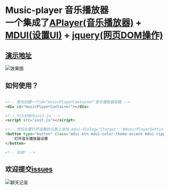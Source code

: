 # Music-player 音乐播放器 <br> 一个集成了[APlayer(音乐播放器)](https://github.com/DIYgod/APlayer) + [MDUI(设置UI)](https://github.com/zdhxiong/mdui) + [jquery(网页DOM操作)](https://github.com/jquery/jquery)

## [演示地址](https://www.xcccx.top/)

![效果图](https://imag.xcccx.top/uploads/2024/02/04/65bf14fceb865.png)

## 如何使用？
```html

<!-- 首先创建一个id="musicPlayerContainer"音乐播放器容器 -->
<div id="musicPlayerContainer"></div>

<!-- 引入初始化init.js -->
<script src="init.js"></script>

<!-- 然后在要打开设置的元素上添加 mdui-dialog="{target: '#musicPlayerSettings'}" -->
<button type="button" class="mdui-btn mdui-color-theme-accent mdui-ripple" mdui-dialog="{target: '#musicPlayerSettings'}">
    打开音乐播放器设置
</button>

<!-- 完成! -->
```

## 欢迎提交[issues](https://github.com/XiaoFeng-QWQ/music-player/issues)

![聊天记录](https://imag.xcccx.top/uploads/2024/02/05/65c09b63764ae.png)
